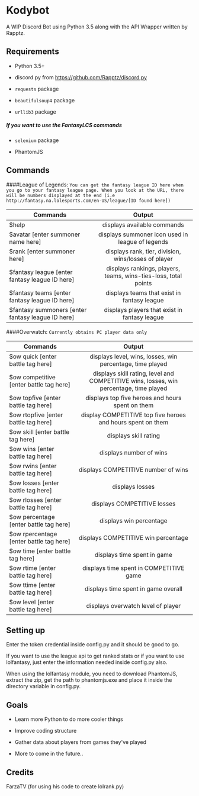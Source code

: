 # Kodybot
A WIP Discord Bot using Python 3.5 along with the API Wrapper written by Rapptz.

## Requirements
* Python 3.5+

* discord.py from https://github.com/Rapptz/discord.py
 
* ```requests``` package
 
* ```beautifulsoup4``` package

* ```urllib3``` package


##### If you want to use the FantasyLCS commands

* ```selenium``` package 

* PhantomJS

## Commands


####League of Legends:
```You can get the fantasy league ID here when you go to your fantasy league page. When you look at the URL, there will be numbers displayed at the end (i.e http://fantasy.na.lolesports.com/en-US/league/[ID found here])```

| Commands      | Output        |
| ------------- |:-------------:|
| $help | displays available commands |
| $avatar [enter summoner name here]      | displays summoner icon used in league of legends |
| $rank [enter summoner here]      | displays rank, tier, division, wins/losses of player      |
| $fantasy league [enter fantasy league ID here] | displays rankings, players, teams, wins-ties-loss, total points|
| $fantasy teams [enter fantasy league ID here] | displays teams that exist in fantasy league      |
| $fantasy summoners [enter fantasy league ID here] | displays players that exist in fantasy league |

####Overwatch:
```Currently obtains PC player data only```

| Commands      | Output        |
| ------------- |:-------------:|
| $ow quick [enter battle tag here] | displays level, wins, losses, win percentage, time played |
| $ow competitive [enter battle tag here] | displays skill rating, level and COMPETITIVE wins, losses, win percentage, time played |
| $ow topfive [enter battle tag here] | displays top five heroes and hours spent on them |
| $ow rtopfive [enter battle tag here] | display COMPETITIVE top five heroes and hours spent on them |
| $ow skill [enter battle tag here] | displays skill rating |
| $ow wins [enter battle tag here] | displays number of wins |
| $ow rwins [enter battle tag here] | displays COMPETITIVE number of wins |
| $ow losses [enter battle tag here] | displays losses |
| $ow rlosses [enter battle tag here] | displays COMPETITIVE losses |
| $ow percentage [enter battle tag here] | displays win percentage |
| $ow rpercentage [enter battle tag here] | displays COMPETITIVE win percentage |
| $ow time [enter battle tag here] | displays time spent in game |
| $ow rtime [enter battle tag here] | displays time spent in COMPETITIVE game |
| $ow ttime [enter battle tag here] | displays time spent in game overall |
| $ow level [enter battle tag here] | displays overwatch level of player |

## Setting up
Enter the token credential inside config.py and it should be good to go. 

If you want to use the league api to get ranked stats or if you want to use lolfantasy, just enter the information
needed inside config.py also.

When using the lolfantasy module, you need to download PhantomJS, extract the zip, get the path to phantomjs.exe
and place it inside the directory variable in config.py.

## Goals
- Learn more Python to do more cooler things

- Improve coding structure

- Gather data about players from games they've played

- More to come in the future..

## Credits
FarzaTV (for using his code to create lolrank.py)
